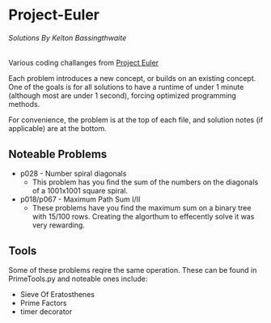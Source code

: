 # Project-Euler
###### _Solutions By Kelton Bassingthwaite_

Various coding challanges from [Project Euler](https://projecteuler.net/)

Each problem introduces a new concept, or builds on an existing concept.
One of the goals is for all solutions to have a runtime of under 1 minute (although most are under 1 second), forcing optimized programming methods.

For convenience, the problem is at the top of each file, and solution notes (if applicable) are at the bottom.


## Noteable Problems

  * p028 - Number spiral diagonals
    - This problem has you find the sum of the numbers on the diagonals of a 1001x1001 square spiral.
  * p018/p067 - Maximum Path Sum I/II
    - These problems have you find the maximum sum on a binary tree with 15/100 rows. Creating the algorthum to effecently solve it was very rewarding.


## Tools
Some of these problems reqire the same operation. These can be found in PrimeTools.py and noteable ones include:

   * Sieve Of Eratosthenes
   * Prime Factors
   * timer decorator
